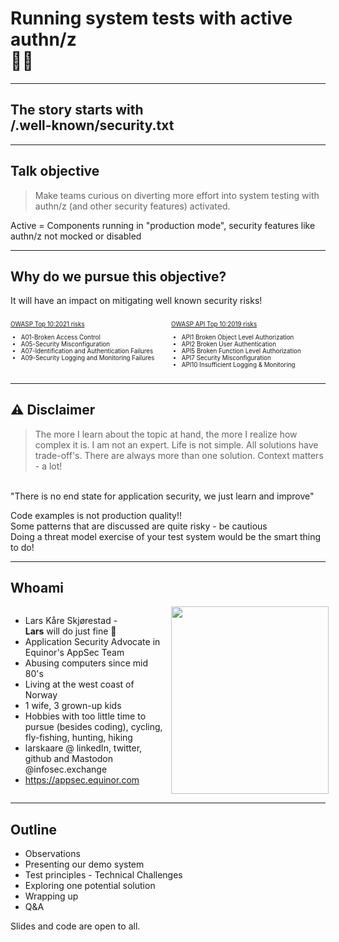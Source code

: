 <!-- .slide: data-background-image="./content/images/appsec-icon.svg" data-background-size="7%" data-background-position="right 2% top 2%"-->
<!-- markdownlint-disable MD041 MD033-->

# Running system tests with active authn/z </br>🕺🏻

---
## The story starts with </br>/.well-known/security.txt 

---

## Talk objective

> Make teams curious on diverting more effort into system testing with authn/z (and other security features) activated.

Active = Components running in "production mode", security features like authn/z not mocked or disabled<!-- .element: style="font-size:0.5em"-->

---

## Why do we pursue this objective?

It will have an impact on mitigating well known security risks!

</hr>

<div style="display: grid;grid-column-gap: 1%; grid-auto-columns: 50% 50%;">

<div  style="grid-area: 1 / 1;font-size:0.7em"">

[OWASP Top 10:2021 risks](https://owasp.org/Top10/)

- A01-Broken Access Control
- A05-Security Misconfiguration
- A07-Identification and Authentication Failures
- A09-Security Logging and Monitoring Failures

</div>

<div  style="grid-area: 1 / 2; font-size:0.7em"">

[OWASP API Top 10:2019 risks](https://owasp.org/www-project-api-security/)

- API1 Broken Object Level Authorization
- API2 Broken User Authentication
- API5 Broken Function Level Authorization
- API7 Security Misconfiguration
- API10 Insufficient Logging & Monitoring

</div>

</div>

---

## ⚠️ Disclaimer

> The more I learn about the topic at hand, the more I realize how complex it is. I am not an expert. Life is not simple. All solutions have trade-off's. There are always more than one solution. Context matters - a lot!  <!-- .element: style="font-size:0.8em"-->

</br>"There is no end state for application security, we just learn and improve"<!-- .element: style="font-size:0.7em"-->

Code examples is not production quality!! </br>Some patterns that are discussed are quite risky - be cautious</br>Doing a threat model exercise of your test system would be the smart thing to do!<!-- .element: style="font-size:0.5em"-->

---

## Whoami

<div style="display: grid;grid-column-gap: 1%; grid-auto-columns: 50% 50%;">

<div  style="grid-area: 1 / 1"><!-- .element: style="font-size:0.9em"-->

- Lars Kåre Skjørestad - </br> __Lars__ will do just fine 🙂
- Application Security Advocate in Equinor's AppSec Team
- Abusing computers since mid 80's
- Living at the west coast of Norway
- 1 wife, 3 grown-up kids
- Hobbies with too little time to pursue (besides coding), cycling, fly-fishing, hunting, hiking
- larskaare @ linkedIn, twitter, github and Mastodon @infosec.exchange
- https://appsec.equinor.com

</div>

<div  style="grid-area: 1 / 2"><img src="./content/images/lk-avatar.png" width="100%" height="auto" display="block" margin-left="auto" margin-right="auto">
</div>

</div>

---

## Outline

- Observations
- Presenting our demo system
- Test principles - Technical Challenges
- Exploring one potential solution
- Wrapping up
- Q&A

Slides and code are open to all.<!-- .element: style="font-size:0.7em"-->
